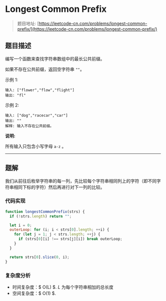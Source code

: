 # Longest Common Prefix

> 题目地址: [https://leetcode-cn.com/problems/longest-common-prefix/](https://leetcode-cn.com/problems/longest-common-prefix/)

## 题目描述

编写一个函数来查找字符串数组中的最长公共前缀。

如果不存在公共前缀，返回空字符串 `""`。

示例 1:

```
输入: ["flower","flow","flight"]
输出: "fl"
```

示例 2:

```
输入: ["dog","racecar","car"]
输出: ""
解释: 输入不存在公共前缀。
```

**说明:**

所有输入只包含小写字母 `a-z` 。

------

## 题解

我们从前往后枚举字符串的每一列，先比较每个字符串相同列上的字符（即不同字符串相同下标的字符）然后再进行对下一列的比较。

### 代码实现

```js
function longestCommonPrefix(strs) {
  if (!strs.length) return "";

  let i = 0;
  outerLoop: for (i; i < strs[0].length; ++i) {
    for (let j = 1; j < strs.length; ++j) {
      if (strs[0][i] !== strs[j][i]) break outerLoop;
    }
  }

  return strs[0].slice(0, i);
}
```

### 复杂度分析

* 时间复杂度：$ O(L) $. $L$ 为每个字符串相加的总长度
* 空间复杂度：$ O(1) $.

